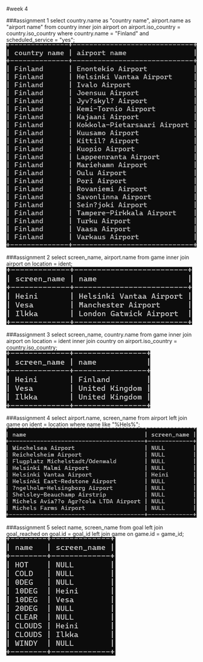 #week 4

###assignment 1
select country.name as "country name", airport.name as "airport name"
from country inner join airport on airport.iso_country = country.iso_country
where country.name = "Finland" and scheduled_service = "yes";
![img.png](image/img4-1.png)

###assignment 2
select screen_name, airport.name
from game inner join airport on location = ident;
![img.png](image/img4-2.png)

###assignment 3
select screen_name, country.name
from game inner join airport on location = ident inner join country on airport.iso_country = country.iso_country;
![img.png](image/img4-3.png)

###assignment 4
select airport.name, screen_name
from airport left join game on ident = location where name like "%Hels%";
![img.png](image/img4-4.png)

###assignment 5
select name, screen_name
from goal left join goal_reached on goal.id = goal_id  left join game on game.id = game_id;
![img.png](image/img4-5.png)